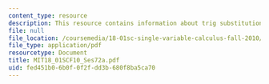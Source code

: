 ```yaml
---
content_type: resource
description: This resource contains information about trig substitution.
file: null
file_location: /coursemedia/18-01sc-single-variable-calculus-fall-2010/fed451b06b0f0f2fdd3b680f8ba5ca70_MIT18_01SCF10_Ses72a.pdf
file_type: application/pdf
resourcetype: Document
title: MIT18_01SCF10_Ses72a.pdf
uid: fed451b0-6b0f-0f2f-dd3b-680f8ba5ca70
---
```

